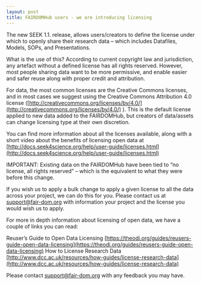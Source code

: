 ```yaml
---
layout: post
title: FAIRDOMHub users - we are introducing licensing
---
```


The new SEEK 1.1. release, allows users/creators to define the license under which to openly share their research data – which includes Datafiles, Models, SOPs, and Presentations.

What is the use of this? According to current copyright law and jurisdiction, any artefact without a defined license has all rights reserved. 
However, most people sharing
data want to be more permissive, and enable easier and safer reuse along with proper credit and attribution.

For data, the most common licenses are the Creative Commons licenses, 
and in most cases we suggest using the Creative Commons Attribution 4.0 license ([http://creativecommons.org/licenses/by/4.0/](http://creativecommons.org/licenses/by/4.0/) ). 
This is the default license applied to new data added to the FAIRDOMHub, but creators of data/assets can change licensing type at their own discretion.

You can find more information about all the licenses available, along with a short video about the benefits of licensing open data at [http://docs.seek4science.org/help/user-guide/licenses.html](http://docs.seek4science.org/help/user-guide/licenses.html)

IMPORTANT: Existing data on the FAIRDOMHub have been tied to “no license, all rights reserved” – which is the equivalent to what they were before this change.

If you wish us to apply a bulk change to apply a given license to all the data across your project, we can do this for you. Please contact us at support@fair-dom.org with information your project and the license you would wish us to apply.

For more in depth information about licensing of open data, we have a couple of links you can read:

Reuser’s Guide to Open Data Licensing
[https://theodi.org/guides/reusers-guide-open-data-licensing](https://theodi.org/guides/reusers-guide-open-data-licensing)
How to License Research Data
[http://www.dcc.ac.uk/resources/how-guides/license-research-data](http://www.dcc.ac.uk/resources/how-guides/license-research-data)

Please contact support@fair-dom.org with any feedback you may have.